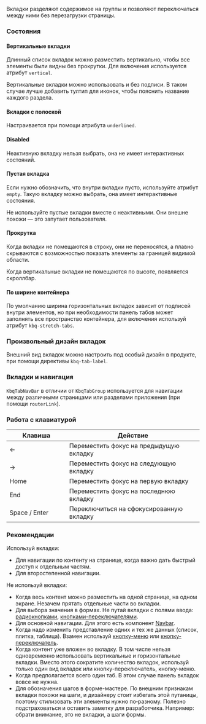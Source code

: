 Вкладки разделяют содержимое на группы и позволяют переключаться между ними без перезагрузки страницы.

<!-- example(tabs-overview) -->

### Состояния

#### Вертикальные вкладки

Длинный список вкладок можно разместить вертикально, чтобы все элементы были видны без прокрутки. Для включения используется атрибут `vertical`.

<!-- example(tabs-vertical) -->

Вертикальные вкладки можно использовать и без подписи. В таком случае лучше добавить тултип для иконок, чтобы пояснить название каждого раздела.

<!-- example(tabs-vertical-icons) -->

#### Вкладки с полоской

Настраивается при помощи атрибута `underlined`.

<!-- example(tabs-underlined) -->

#### Disabled

Неактивную вкладку нельзя выбрать, она не имеет интерактивных состояний.

<!-- example(tabs-disabled) -->

#### Пустая вкладка

Если нужно обозначить, что внутри вкладки пусто, используйте атрибут `empty`. Такую вкладку можно выбрать, она имеет интерактивные состояния.

<!-- example(tabs-empty-label) -->

Не используйте пустые вкладки вместе с неактивными. Они внешне похожи — это запутает пользователя.

#### Прокрутка

Когда вкладки не помещаются в строку, они не переносятся, а плавно скрываются с возможностью показать элементы за границей видимой области.

<!-- example(tabs-with-scroll) -->

Когда вертикальные вкладки не помещаются по высоте, появляется скроллбар.

<!-- example(tabs-with-scroll-vertical) -->

#### По ширине контейнера

По умолчанию ширина горизонтальных вкладок зависит от подписей внутри элементов, но при необходимости панель табов может заполнять все пространство контейнера, для включения используй атрибут `kbq-stretch-tabs`.

<!-- example(tabs-stretch) -->

### Произвольный дизайн вкладок

Внешний вид вкладок можно настроить под особый дизайн в продукте, при помощи директивы `kbq-tab-label`.

<!-- example(tabs-custom-label) -->

### Вкладки и навигация

`KbqTabNavBar` в отличии от `KbqTabGroup` используется для навигации между различными страницами или разделами приложения (при помощи `routerLink`).

<!-- example(tabs-nav-bar-overview) -->

### Работа с клавиатурой

| <div style="min-width: 140px;">Клавиша</div>                                          | Действие                                 |
| ------------------------------------------------------------------------------------- | ---------------------------------------- |
| <span class="hot-key-button">←</span>                                                 | Переместить фокус на предыдущую вкладку  |
| <span class="hot-key-button">→</span>                                                 | Переместить фокус на следующую вкладку   |
| <span class="hot-key-button">Home</span>                                              | Переместить фокус на первую вкладку      |
| <span class="hot-key-button">End</span>                                               | Переместить фокус на последнюю вкладку   |
| <span class="hot-key-button">Space</span> / <span class="hot-key-button">Enter</span> | Переключиться на сфокусированную вкладку |


### Рекомендации

Используй вкладки:

-   Для навигации по контенту на странице, когда важно дать быстрый доступ к отдельным частям.
-   Для второстепенной навигации.

Не используй вкладки:

-   Когда весь контент можно разместить на одной странице, на одном экране. Незачем прятать отдельные части во вкладки.
-   Для выбора значения в формах. Не путай вкладки с полями ввода: [радиокнопками](/components/radio), [кнопками-переключателями](/components/button-toggle).
-   Для основной навигации. Для этого есть компонент [Navbar](/components/navbar).
-   Когда надо изменить представление одних и тех же данных (список, плитка, таблица). Взамен используй [кнопку-меню](/components/dropdown) или [кнопку-переключатель](/components/button-toggle).
-   Когда контент уже вложен во вкладку. В том числе нельзя одновременно использовать вертикальные и горизонтальные вкладки. Вместо этого сократите количество вкладок, используй только один вид вкладок или кнопку-переключатель, кнопку-меню.
-   Когда предполагается всего один таб. В этом случае панель вкладок вовсе не нужна.
-   Для обозначения шагов в форме-мастере. По внешним признакам вкладки похожи на шаги, и дизайнеру стоит избегать этой путаницы, поэтому стилизовать эти элементы нужно по‑разному. Полезно подстраховаться и оставить заметку для разработчика. Например: обрати внимание, это не вкладки, а шаги формы.

